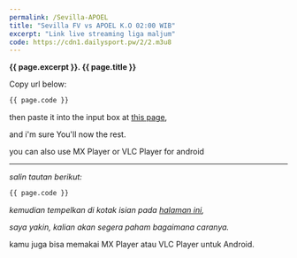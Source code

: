 ```yaml
---
permalink: /Sevilla-APOEL
title: "Sevilla FV vs APOEL K.O 02:00 WIB"  
excerpt: "Link live streaming liga maljum"
code: https://cdn1.dailysport.pw/2/2.m3u8
---
```

**{{ page.excerpt }}. {{ page.title }}**

Copy url below:

```html
{{ page.code }}
```

then paste it into the input box at [this page](https://mi.knoacc.org/online-m3u8-player),

and i'm sure You'll now the rest.

you can also use MX Player or VLC Player for android

----

_salin tautan berikut:_

```html
{{ page.code }}
```

_kemudian tempelkan di kotak isian pada [halaman ini](https://mi.knoacc.org/online-m3u8-player),_

_saya yakin, kalian akan segera paham bagaimana caranya._

kamu juga bisa memakai MX Player atau VLC Player untuk Android.

